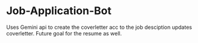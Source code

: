 # Job-Application-Bot
Uses Gemini api to create the coverletter acc to the job desciption updates coverletter. Future goal for the resume as well.

